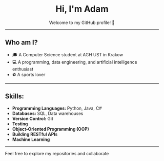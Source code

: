 <h1 align="center">Hi, I'm Adam</h1>

<p align="center">Welcome to my GitHub profile! 🚀</p>

---

## Who am I?

- 🎓 A Computer Science student at AGH UST in Krakow
- 💻 A programming, data engineering, and artificial intelligence enthusiast
- ⚽ A sports lover

---

## Skills:

- **Programming Languages:** Python, Java, C#
- **Databases:** SQL, Data warehouses
- **Version Control:** Git
- **Testing** 
- **Object-Oriented Programming (OOP)**
- **Building RESTful APIs**
- **Machine Learning**

---

Feel free to explore my repositories and collaborate
